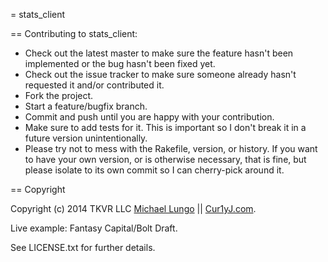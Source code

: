= stats_client

== Contributing to stats_client:
 
* Check out the latest master to make sure the feature hasn't been implemented or the bug hasn't been fixed yet.
* Check out the issue tracker to make sure someone already hasn't requested it and/or contributed it.
* Fork the project.
* Start a feature/bugfix branch.
* Commit and push until you are happy with your contribution.
* Make sure to add tests for it. This is important so I don't break it in a future version unintentionally.
* Please try not to mess with the Rakefile, version, or history. If you want to have your own version, or is otherwise necessary, that is fine, but please isolate to its own commit so I can cherry-pick around it.

== Copyright

Copyright (c) 2014 TKVR LLC [Michael Lungo](mike@michaellungo.com) || [Cur1yJ.com](Cur1y.com). 

Live example: Fantasy Capital/Bolt Draft. 

See LICENSE.txt for further details.

